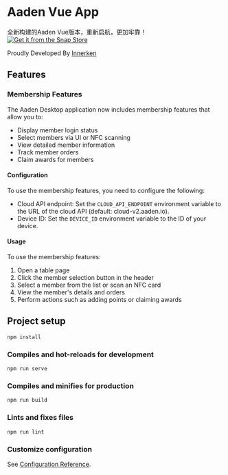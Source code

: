 # Aaden Vue App
全新构建的Aaden Vue版本，重新启航，更加牢靠！
[![Get it from the Snap Store](https://snapcraft.io/static/images/badges/en/snap-store-black.svg)](https://snapcraft.io/aaden-vue-app)


Proudly Developed By [Innerken](https://innerken.com)

## Features

### Membership Features
The Aaden Desktop application now includes membership features that allow you to:
- Display member login status
- Select members via UI or NFC scanning
- View detailed member information
- Track member orders
- Claim awards for members

#### Configuration
To use the membership features, you need to configure the following:
- Cloud API endpoint: Set the `CLOUD_API_ENDPOINT` environment variable to the URL of the cloud API (default: cloud-v2.aaden.io).
- Device ID: Set the `DEVICE_ID` environment variable to the ID of your device.

#### Usage
To use the membership features:
1. Open a table page
2. Click the member selection button in the header
3. Select a member from the list or scan an NFC card
4. View the member's details and orders
5. Perform actions such as adding points or claiming awards
## Project setup
```
npm install
```

### Compiles and hot-reloads for development
```
npm run serve
```

### Compiles and minifies for production
```
npm run build
```

### Lints and fixes files
```
npm run lint
```

### Customize configuration
See [Configuration Reference](https://cli.vuejs.org/config/).
